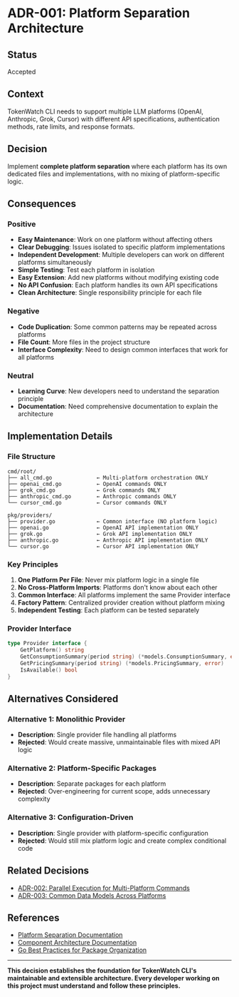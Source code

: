 # ADR-001: Platform Separation Architecture

## Status
Accepted

## Context
TokenWatch CLI needs to support multiple LLM platforms (OpenAI, Anthropic, Grok, Cursor) with different API specifications, authentication methods, rate limits, and response formats.

## Decision
Implement **complete platform separation** where each platform has its own dedicated files and implementations, with no mixing of platform-specific logic.

## Consequences

### Positive
- **Easy Maintenance**: Work on one platform without affecting others
- **Clear Debugging**: Issues isolated to specific platform implementations
- **Independent Development**: Multiple developers can work on different platforms simultaneously
- **Simple Testing**: Test each platform in isolation
- **Easy Extension**: Add new platforms without modifying existing code
- **No API Confusion**: Each platform handles its own API specifications
- **Clean Architecture**: Single responsibility principle for each file

### Negative
- **Code Duplication**: Some common patterns may be repeated across platforms
- **File Count**: More files in the project structure
- **Interface Complexity**: Need to design common interfaces that work for all platforms

### Neutral
- **Learning Curve**: New developers need to understand the separation principle
- **Documentation**: Need comprehensive documentation to explain the architecture

## Implementation Details

### File Structure
```
cmd/root/
├── all_cmd.go              ← Multi-platform orchestration ONLY
├── openai_cmd.go           ← OpenAI commands ONLY
├── grok_cmd.go             ← Grok commands ONLY
├── anthropic_cmd.go        ← Anthropic commands ONLY
└── cursor_cmd.go           ← Cursor commands ONLY

pkg/providers/
├── provider.go             ← Common interface (NO platform logic)
├── openai.go               ← OpenAI API implementation ONLY
├── grok.go                 ← Grok API implementation ONLY
├── anthropic.go            ← Anthropic API implementation ONLY
└── cursor.go               ← Cursor API implementation ONLY
```

### Key Principles
1. **One Platform Per File**: Never mix platform logic in a single file
2. **No Cross-Platform Imports**: Platforms don't know about each other
3. **Common Interface**: All platforms implement the same Provider interface
4. **Factory Pattern**: Centralized provider creation without platform mixing
5. **Independent Testing**: Each platform can be tested separately

### Provider Interface
```go
type Provider interface {
    GetPlatform() string
    GetConsumptionSummary(period string) (*models.ConsumptionSummary, error)
    GetPricingSummary(period string) (*models.PricingSummary, error)
    IsAvailable() bool
}
```

## Alternatives Considered

### Alternative 1: Monolithic Provider
- **Description**: Single provider file handling all platforms
- **Rejected**: Would create massive, unmaintainable files with mixed API logic

### Alternative 2: Platform-Specific Packages
- **Description**: Separate packages for each platform
- **Rejected**: Over-engineering for current scope, adds unnecessary complexity

### Alternative 3: Configuration-Driven
- **Description**: Single provider with platform-specific configuration
- **Rejected**: Would still mix platform logic and create complex conditional code

## Related Decisions
- [ADR-002: Parallel Execution for Multi-Platform Commands](./002-parallel-execution.md)
- [ADR-003: Common Data Models Across Platforms](./003-common-data-models.md)

## References
- [Platform Separation Documentation](../platform-separation.md)
- [Component Architecture Documentation](../component-architecture.md)
- [Go Best Practices for Package Organization](https://golang.org/doc/effective_go.html#package-names)

---

**This decision establishes the foundation for TokenWatch CLI's maintainable and extensible architecture. Every developer working on this project must understand and follow these principles.**
